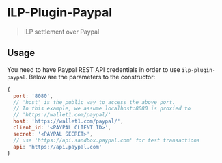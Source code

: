 # ILP-Plugin-Paypal

> ILP settlement over Paypal

## Usage

You need to have Paypal REST API credentials in order to use `ilp-plugin-paypal`.
Below are the parameters to the constructor:

```js
{
  port: '8080',
  // 'host' is the public way to access the above port.
  // In this example, we assume localhost:8080 is proxied to
  // 'https://wallet1.com/paypal/'
  host: 'https://wallet1.com/paypal/',
  client_id: '<PAYPAL CLIENT ID>',
  secret: '<PAYPAL SECRET>',
  // use 'https://api.sandbox.paypal.com' for test transactions
  api: 'https://api.paypal.com'
}
```

